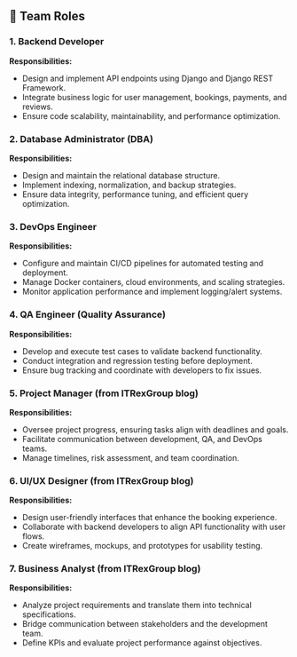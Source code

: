 ## 👥 Team Roles

### 1. Backend Developer

**Responsibilities:**

- Design and implement API endpoints using Django and Django REST Framework.
- Integrate business logic for user management, bookings, payments, and reviews.
- Ensure code scalability, maintainability, and performance optimization.

### 2. Database Administrator (DBA)

**Responsibilities:**

- Design and maintain the relational database structure.
- Implement indexing, normalization, and backup strategies.
- Ensure data integrity, performance tuning, and efficient query optimization.

### 3. DevOps Engineer

**Responsibilities:**

- Configure and maintain CI/CD pipelines for automated testing and deployment.
- Manage Docker containers, cloud environments, and scaling strategies.
- Monitor application performance and implement logging/alert systems.

### 4. QA Engineer (Quality Assurance)

**Responsibilities:**

- Develop and execute test cases to validate backend functionality.
- Conduct integration and regression testing before deployment.
- Ensure bug tracking and coordinate with developers to fix issues.

### 5. Project Manager (from ITRexGroup blog)

**Responsibilities:**

- Oversee project progress, ensuring tasks align with deadlines and goals.
- Facilitate communication between development, QA, and DevOps teams.
- Manage timelines, risk assessment, and team coordination.

### 6. UI/UX Designer (from ITRexGroup blog)

**Responsibilities:**

- Design user-friendly interfaces that enhance the booking experience.
- Collaborate with backend developers to align API functionality with user flows.
- Create wireframes, mockups, and prototypes for usability testing.

### 7. Business Analyst (from ITRexGroup blog)

**Responsibilities:**

- Analyze project requirements and translate them into technical specifications.
- Bridge communication between stakeholders and the development team.
- Define KPIs and evaluate project performance against objectives.
